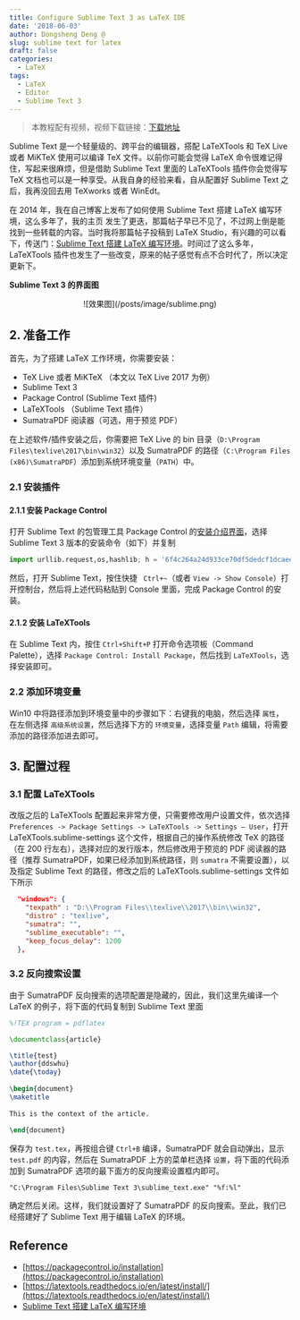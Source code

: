 ```yaml
---
title: Configure Sublime Text 3 as LaTeX IDE
date: '2018-06-03'
author: Dongsheng Deng @
slug: sublime text for latex
draft: false
categories:
  - LaTeX
tags:
  - LaTeX
  - Editor
  - Sublime Text 3
---
```


> 本教程配有视频，视频下载链接：[下载地址](https://mp.weixin.qq.com/s/3FXTI3t-L_0OBWtoxfmOgQ)

Sublime Text 是一个轻量级的、跨平台的编辑器，搭配 LaTeXTools 和 TeX Live 或者 MiKTeX 使用可以编译 TeX 文件。以前你可能会觉得 LaTeX 命令很难记得住，写起来很麻烦，但是借助 Sublime Text 里面的 LaTeXTools 插件你会觉得写 TeX 文档也可以是一种享受。从我自身的经验来看，自从配置好 Sublime Text 之后，我再没回去用 TeXworks 或者 WinEdt。

在 2014 年，我在自己博客上发布了如何使用 Sublime Text 搭建 LaTeX 编写环境，这么多年了，我的主页 发生了更迭，那篇帖子早已不见了，不过网上倒是能找到一些转载的内容。当时我将那篇帖子投稿到 LaTeX Studio，有兴趣的可以看下，传送门：[Sublime Text 搭建 LaTeX 编写环境](http://www.latexstudio.net/archives/1169)。时间过了这么多年，LaTeXTools 插件也发生了一些改变，原来的帖子感觉有点不合时代了，所以决定更新下。

**Sublime Text 3 的界面图**

<center>![效果图](/posts/image/sublime.png)</center>

## 2. 准备工作
首先，为了搭建 LaTeX 工作环境，你需要安装：

+ TeX Live 或者 MiKTeX （本文以 TeX Live 2017 为例）
+ Sublime Text 3
+ Package Control (Sublime Text 插件)
+ LaTeXTools （Sublime Text 插件）
+ SumatraPDF 阅读器（可选，用于预览 PDF）

在上述软件/插件安装之后，你需要把 TeX Live 的 bin 目录（`D:\Program Files\texlive\2017\bin\win32`）以及 SumatraPDF 的路径（`C:\Program Files (x86)\SumatraPDF`）添加到系统环境变量（`PATH`）中。

### 2.1 安装插件
#### 2.1.1 安装 Package Control
打开 Sublime Text 的包管理工具 Package Control 的[安装介绍界面](https://packagecontrol.io/installation)，选择 Sublime Text 3 版本的安装命令（如下）并复制

```python
import urllib.request,os,hashlib; h = '6f4c264a24d933ce70df5dedcf1dcaee' + 'ebe013ee18cced0ef93d5f746d80ef60'; pf = 'Package Control.sublime-package'; ipp = sublime.installed_packages_path(); urllib.request.install_opener( urllib.request.build_opener( urllib.request.ProxyHandler()) ); by = urllib.request.urlopen( 'http://packagecontrol.io/' + pf.replace(' ', '%20')).read(); dh = hashlib.sha256(by).hexdigest(); print('Error validating download (got %s instead of %s), please try manual install' % (dh, h)) if dh != h else open(os.path.join( ipp, pf), 'wb' ).write(by)
```
然后，打开 Sublime Text，按住快捷 ` Ctrl+~`（或者 `View -> Show Console`）打开控制台，然后将上述代码粘贴到 Console 里面，完成 Package Control 的安装。

#### 2.1.2 安装 LaTeXTools
在 Sublime Text 内，按住 `Ctrl+Shift+P` 打开命令选项板（Command Palette），选择 `Package Control: Install Package`，然后找到 `LaTeXTools`，选择安装即可。

### 2.2 添加环境变量
Win10 中将路径添加到环境变量中的步骤如下：右键我的电脑，然后选择 `属性`，在左侧选择 `高级系统设置`，然后选择下方的 `环境变量`，选择变量 `Path` 编辑，将需要添加的路径添加进去即可。

## 3. 配置过程
### 3.1 配置 LaTeXTools
改版之后的 LaTeXTools 配置起来非常方便，只需要修改用户设置文件，依次选择 `Preferences -> Package Settings -> LaTeXTools -> Settings – User`，打开 LaTeXTools.sublime-settings 这个文件，根据自己的操作系统修改 TeX 的路径（在 200 行左右），选择对应的发行版本，然后修改用于预览的 PDF 阅读器的路径（推荐 SumatraPDF，如果已经添加到系统路径，则 `sumatra` 不需要设置），以及指定 Sublime Text 的路径，修改之后的 LaTeXTools.sublime-settings 文件如下所示

```json
  "windows": {
    "texpath" : "D:\\Program Files\\texlive\\2017\\bin\\win32",
    "distro" : "texlive",
    "sumatra": "",
    "sublime_executable": "",
    "keep_focus_delay": 1200
  },
```

### 3.2 反向搜索设置
由于 SumatraPDF 反向搜索的选项配置是隐藏的，因此，我们这里先编译一个 LaTeX 的例子，将下面的代码复制到 Sublime Text 里面

```tex
%!TEX program = pdflatex

\documentclass{article}

\title{test}
\author{ddswhu}
\date{\today}
 
\begin{document}
\maketitle
 
This is the context of the article.
 
\end{document}
```
保存为 `test.tex`，再按组合键 `Ctrl+B` 编译，SumatraPDF 就会自动弹出，显示 `test.pdf` 的内容，然后在 SumatraPDF 上方的菜单栏选择 `设置`，将下面的代码添加到 SumatraPDF 选项的最下面方的反向搜索设置框内即可。

```shell
"C:\Program Files\Sublime Text 3\sublime_text.exe" "%f:%l"
```

确定然后关闭。这样，我们就设置好了 SumatraPDF 的反向搜索。至此，我们已经搭建好了 Sublime Text 用于编辑 LaTeX 的环境。

## Reference

+ [https://packagecontrol.io/installation](https://packagecontrol.io/installation)
+ [https://latextools.readthedocs.io/en/latest/install/](https://latextools.readthedocs.io/en/latest/install/)
+ [Sublime Text 搭建 LaTeX 编写环境](http://www.latexstudio.net/archives/1169)
